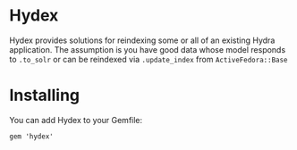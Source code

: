 # Hydex

Hydex provides solutions for reindexing some or all of an existing Hydra application.  The assumption is you have good data whose model responds to `.to_solr` or can be reindexed via `.update_index` from `ActiveFedora::Base`

# Installing

You can add Hydex to your Gemfile:

`gem 'hydex'`
